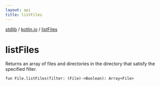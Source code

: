 ```yaml
---
layout: api
title: listFiles
---
```

[stdlib](../index.md) / [kotlin.io](index.md) / [listFiles](listFiles.md)

# listFiles
Returns an array of files and directories in the directory that satisfy the specified filter.
```
fun File.listFiles(filter: (File)->Boolean): Array<File>
```
